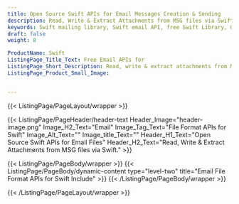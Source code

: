 ```yaml
---
title: Open Source Swift APIs for Email Messages Creation & Sending
description: Read, Write & Extract Attachments from MSG files via Swift. create and send email messages to any SMTP sever.
keywords: Swift mailing library, Swift email API, free Swift Library, Open Source email Library, Swift MSG programming, Swift Outlook MSG, Add Attachments to Email, create MSG email, Extract email messages, Swift outlook, encode email messages, POP3 support, SMTP support, Parse Email messages, send attachments to multiple users, encode email messages
draft: false
weight: 8

ProductName: Swift
ListingPage_Title_Text: Free Email APIs for
ListingPage_Short_Description: Read, write & extract attachments from MSG files via Swift.
ListingPage_Product_Small_Image: 


---
```


{{< ListingPage/PageLayout/wrapper >}}

{{< ListingPage/PageHeader/header-text
Header_Image="header-image.png"
Image_H2_Text="Email"
Image_Tag_Text="File Format APIs for Swift"
Image_Alt_Text=""
Image_title_Text=""
Header_H1_Text="Open Source Swift APIs for Email Files"
Header_H2_Text="Read, Write & Extract Attachments from MSG files via Swift." >}}

{{< ListingPage/PageBody/wrapper >}}
{{< ListingPage/PageBody/dynamic-content type="level-two" title="Email File Format APIs for Swift Include" >}}
{{< /ListingPage/PageBody/wrapper >}}

{{< /ListingPage/PageLayout/wrapper >}}
